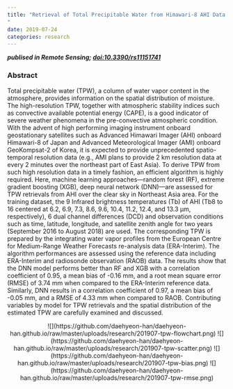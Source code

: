 ```yaml
---
title: "Retrieval of Total Precipitable Water from Himawari-8 AHI Data: A Comparison of Random Forest, Extreme Gradient Boosting, and Deep Neural Network
"
date: 2019-07-24
categories: research
---
```

***publised in Remote Sensing; [doi:10.3390/rs11151741](http://dx.doi.org/10.3390/rs11151741)***

### Abstract

Total precipitable water (TPW), a column of water vapor content in the atmosphere, provides information on the spatial distribution of moisture. The high-resolution TPW, together with atmospheric stability indices such as convective available potential energy (CAPE), is a good indicator of severe weather phenomena in the pre-convective atmospheric condition. With the advent of high performing imaging instrument onboard geostationary satellites such as Advanced Himawari Imager (AHI) onboard Himawari-8 of Japan and Advanced Meteorological Imager (AMI) onboard GeoKompsat-2 of Korea, it is expected to provide unprecedented spatio-temporal resolution data (e.g., AMI plans to provide 2 km resolution data at every 2 minutes over the northeast part of East Asia). To derive TPW from such high resolution data in a timely fashion, an efficient algorithm is highly required. Here, machine learning approaches—random forest (RF), extreme gradient boosting (XGB), deep neural network (DNN)—are assessed for TPW retrievals from AHI over the clear sky in Northeast Asia area. For the training dataset, the 9 Infrared brightness temperatures (Tb) of AHI (Tb8 to 16 centered at 6.2, 6.9, 7.3, 8.6, 9.6, 10.4, 11.2, 12.4, and 13.3 μm, respectively), 6 dual channel differences (DCD) and observation conditions such as time, latitude, longitude, and satellite zenith angle for two years (September 2016 to August 2018) are used. The corresponding TPW is prepared by the integrating water vapor profiles from the European Centre for Medium-Range Weather Forecasts re-analysis data (ERA-Interim). The algorithm performances are assessed using the reference data including ERA-Interim and radiosonde observation (RAOB) data. The results show that the DNN model performs better than RF and XGB with a correlation coefficient of 0.95, a mean bias of -0.16 mm, and a root mean square error (RMSE) of 3.74 mm when compared to the ERA-Interim reference data. Similarly, DNN results in a correlation coefficient of 0.97, a mean bias of -0.05 mm, and a RMSE of 4.33 mm when compared to RAOB. Contributing variables by model for TPW retrievals and the spatial distribution of the estimated TPW are carefully examined and discussed.

<center>
![](https://github.com/daehyeon-han/daehyeon-han.github.io/raw/master/uploads/research/201907-tpw-flowchart.png)
![](https://github.com/daehyeon-han/daehyeon-han.github.io/raw/master/uploads/research/201907-tpw-scatter.png)
![](https://github.com/daehyeon-han/daehyeon-han.github.io/raw/master/uploads/research/201907-tpw-bias.png)
![](https://github.com/daehyeon-han/daehyeon-han.github.io/raw/master/uploads/research/201907-tpw-rmse.png)
</center>